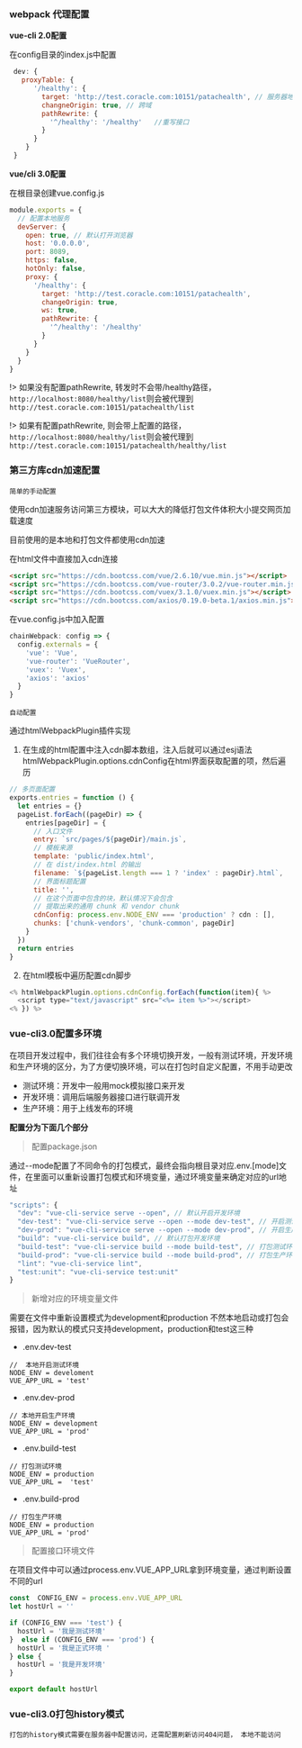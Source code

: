 ### webpack 代理配置

**vue-cli 2.0配置**

在config目录的index.js中配置

```js
 dev: {
   proxyTable: {
      '/healthy': {
        target: 'http://test.coracle.com:10151/patachealth', // 服务器地址
        changneOrigin: true, // 跨域
        pathRewrite: {
          '^/healthy': '/healthy'   //重写接口
        }
      }
    }
 }
```

**vue/cli 3.0配置**

在根目录创建vue.config.js
```js
module.exports = {
  // 配置本地服务
  devServer: {
    open: true, // 默认打开浏览器
    host: '0.0.0.0',
    port: 8089,
    https: false,
    hotOnly: false,
    proxy: {
      '/healthy': {
        target: 'http://test.coracle.com:10151/patachealth',
        changeOrigin: true,
        ws: true,
        pathRewrite: {
          '^/healthy': '/healthy'
        }
      }
    }
  }
}
```

!> 如果没有配置pathRewrite, 转发时不会带/healthy路径，`http://localhost:8080/healthy/list`则会被代理到`http://test.coracle.com:10151/patachealth/list`

!> 如果有配置pathRewrite, 则会带上配置的路径，`http://localhost:8080/healthy/list`则会被代理到`http://test.coracle.com:10151/patachealth/healthy/list`


### 第三方库cdn加速配置

`简单的手动配置`

使用cdn加速服务访问第三方模块，可以大大的降低打包文件体积大小提交网页加载速度

目前使用的是本地和打包文件都使用cdn加速

在html文件中直接加入cdn连接

```html
<script src="https://cdn.bootcss.com/vue/2.6.10/vue.min.js"></script>
<script src="https://cdn.bootcss.com/vue-router/3.0.2/vue-router.min.js"></script>
<script src="https://cdn.bootcss.com/vuex/3.1.0/vuex.min.js"></script>
<script src="https://cdn.bootcss.com/axios/0.19.0-beta.1/axios.min.js"></script>
```

在vue.config.js中加入配置
```js
chainWebpack: config => {
  config.externals = {
    'vue': 'Vue',
    'vue-router': 'VueRouter',
    'vuex': 'Vuex',
    'axios': 'axios'
  }
}
```

`自动配置`

通过htmlWebpackPlugin插件实现

1. 在生成的html配置中注入cdn脚本数组，注入后就可以通过esj语法htmlWebpackPlugin.options.cdnConfig在html界面获取配置的项，然后遍历

```js
// 多页面配置
exports.entries = function () {
  let entries = {}
  pageList.forEach((pageDir) => {
    entries[pageDir] = {
      // 入口文件
      entry: `src/pages/${pageDir}/main.js`,
      // 模板来源
      template: 'public/index.html',
      // 在 dist/index.html 的输出
      filename: `${pageList.length === 1 ? 'index' : pageDir}.html`,
      // 界面标题配置
      title: '',
      // 在这个页面中包含的块，默认情况下会包含
      // 提取出来的通用 chunk 和 vendor chunk
      cdnConfig: process.env.NODE_ENV === 'production' ? cdn : [],
      chunks: ['chunk-vendors', 'chunk-common', pageDir]
    }
  })
  return entries
}
```

2. 在html模板中遍历配置cdn脚步

```js
<% htmlWebpackPlugin.options.cdnConfig.forEach(function(item){ %>
  <script type="text/javascript" src="<%= item %>"></script>
<% }) %>
```

### vue-cli3.0配置多环境

在项目开发过程中，我们往往会有多个环境切换开发，一般有测试环境，开发环境和生产环境的区分，为了方便切换环境，可以在打包时自定义配置，不用手动更改

+ 测试环境：开发中一般用mock模拟接口来开发
+ 开发环境：调用后端服务器接口进行联调开发
+ 生产环境：用于上线发布的环境

**配置分为下面几个部分**

> 配置package.json

通过--mode配置了不同命令的打包模式，最终会指向根目录对应.env.[mode]文件，在里面可以重新设置打包模式和环境变量，通过环境变量来确定对应的url地址

```js
"scripts": {
  "dev": "vue-cli-service serve --open", // 默认开启开发环境
  "dev-test": "vue-cli-service serve --open --mode dev-test", // 开启测试环境
  "dev-prod": "vue-cli-service serve --open --mode dev-prod", // 开启生产环境
  "build": "vue-cli-service build", // 默认打包开发环境
  "build-test": "vue-cli-service build --mode build-test", // 打包测试环境
  "build-prod": "vue-cli-service build --mode build-prod", // 打包生产环境
  "lint": "vue-cli-service lint",
  "test:unit": "vue-cli-service test:unit"
}
```

> 新增对应的环境变量文件

需要在文件中重新设置模式为development和production 不然本地启动或打包会报错，因为默认的模式只支持development，production和test这三种

+ .env.dev-test 

```
//  本地开启测试环境
NODE_ENV = develoment
VUE_APP_URL = 'test'
```
+ .env.dev-prod

```
// 本地开启生产环境
NODE_ENV = development
VUE_APP_URL = 'prod'
```

+ .env.build-test

```
// 打包测试环境
NODE_ENV = production
VUE_APP_URL =  'test'
```

+ .env.build-prod

```
// 打包生产环境
NODE_ENV = production
VUE_APP_URL = 'prod'
```

> 配置接口环境文件

在项目文件中可以通过process.env.VUE_APP_URL拿到环境变量，通过判断设置不同的url

```js
const  CONFIG_ENV = process.env.VUE_APP_URL
let hostUrl = ''

if (CONFIG_ENV === 'test') {
  hostUrl = '我是测试环境'
}  else if (CONFIG_ENV === 'prod') {
  hostUrl = '我是正式环境 '
} else {
  hostUrl = '我是开发环境'
}

export default hostUrl
```

### vue-cli3.0打包history模式

```
打包的history模式需要在服务器中配置访问，还需配置刷新访问404问题， 本地不能访问
```